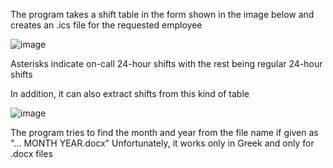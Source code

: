 The program takes a shift table in the form shown in the image below and creates an .ics file for the requested employee

![image](https://github.com/user-attachments/assets/3822f819-242a-46c5-8531-6d711abef091)

Asterisks indicate on-call 24-hour shifts with the rest being regular 24-hour shifts

In addition, it can also extract shifts from this kind of table

![image](https://github.com/user-attachments/assets/6db2056e-7e55-44e2-aa1b-009a9bdfd791)

The program tries to find the month and year from the file name if given as "... MONTH YEAR.docx"
Unfortunately, it works only in Greek and only for .docx files
